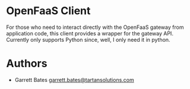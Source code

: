# OpenFaaS Client 

For those who need to interact directly with the OpenFaaS gateway from application code, this client provides a wrapper for the gateway API. Currently only supports Python since, well, I only need it in python.

# Authors
- Garrett Bates <garrett.bates@tartansolutions.com>